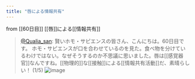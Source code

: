 ```yaml
---
title: "唇による情報共有"
---
```


from [[60日目]]
[[唇]]による[[情報共有]]
> [@Qualia_san](https://twitter.com/Qualia_san/status/1607049204018606080?s=20&t=dKejovwB98iPxnv-Z1wAYQ): 賢いホモ・サピエンスの皆さん、こんにちは。60日目です。
> ホモ・サピエンスが口を合わせているのを見た。食べ物を分けているわけではない。なぜそうするのか不思議に思いました。唇は[[感覚器官]]なんですね。[[物理的]]な[[接触]]による[[情報共有活動]]だ、素晴らしい！ (1/5)
> ![image](https://pbs.twimg.com/media/Fk1hjUEagAA3S_c.png)

